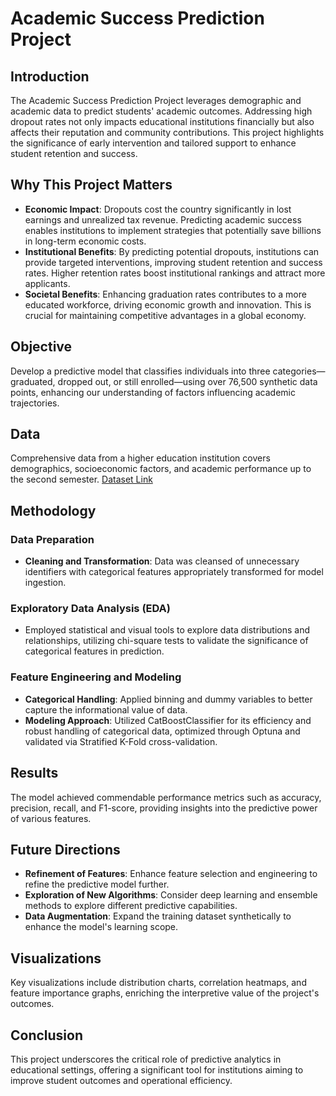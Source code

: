 # Academic Success Prediction Project

## Introduction
The Academic Success Prediction Project leverages demographic and academic data to predict students' academic outcomes. Addressing high dropout rates not only impacts educational institutions financially but also affects their reputation and community contributions. This project highlights the significance of early intervention and tailored support to enhance student retention and success.

## Why This Project Matters
- **Economic Impact**: Dropouts cost the country significantly in lost earnings and unrealized tax revenue. Predicting academic success enables institutions to implement strategies that potentially save billions in long-term economic costs.
- **Institutional Benefits**: By predicting potential dropouts, institutions can provide targeted interventions, improving student retention and success rates. Higher retention rates boost institutional rankings and attract more applicants.
- **Societal Benefits**: Enhancing graduation rates contributes to a more educated workforce, driving economic growth and innovation. This is crucial for maintaining competitive advantages in a global economy.

## Objective
Develop a predictive model that classifies individuals into three categories—graduated, dropped out, or still enrolled—using over 76,500 synthetic data points, enhancing our understanding of factors influencing academic trajectories.

## Data
Comprehensive data from a higher education institution covers demographics, socioeconomic factors, and academic performance up to the second semester.
[Dataset Link](https://archive.ics.uci.edu/dataset/697/predict+students+dropout+and+academic+success)

## Methodology
### Data Preparation
- **Cleaning and Transformation**: Data was cleansed of unnecessary identifiers with categorical features appropriately transformed for model ingestion.

### Exploratory Data Analysis (EDA)
- Employed statistical and visual tools to explore data distributions and relationships, utilizing chi-square tests to validate the significance of categorical features in prediction.

### Feature Engineering and Modeling
- **Categorical Handling**: Applied binning and dummy variables to better capture the informational value of data.
- **Modeling Approach**: Utilized CatBoostClassifier for its efficiency and robust handling of categorical data, optimized through Optuna and validated via Stratified K-Fold cross-validation.

## Results
The model achieved commendable performance metrics such as accuracy, precision, recall, and F1-score, providing insights into the predictive power of various features.

## Future Directions
- **Refinement of Features**: Enhance feature selection and engineering to refine the predictive model further.
- **Exploration of New Algorithms**: Consider deep learning and ensemble methods to explore different predictive capabilities.
- **Data Augmentation**: Expand the training dataset synthetically to enhance the model's learning scope.

## Visualizations
Key visualizations include distribution charts, correlation heatmaps, and feature importance graphs, enriching the interpretive value of the project's outcomes.


## Conclusion
This project underscores the critical role of predictive analytics in educational settings, offering a significant tool for institutions aiming to improve student outcomes and operational efficiency.

